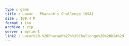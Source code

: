 ```yaml
---
type : game
title : Luxor - Pharaoh's Challenge (USA)
size : 109.4 M
format : iso
archive : zip
server : myrient
link2 : Luxor%20-%20Pharaoh%27s%20Challenge%20%28USA%29
---
```

